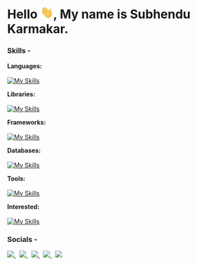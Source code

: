 # Hello <img width="30" src="https://github.com/Venom-61/Venom-61/blob/main/assets/gif/Hi.gif" />, My name is Subhendu Karmakar.

### Skills -

**Languages:**  
<br />
[![My Skills](https://skillicons.dev/icons?i=c,cpp,cs,html,css,sass,js,ts)]()

**Libraries:**
<br />
<br />
[![My Skills](https://skillicons.dev/icons?i=react,redux,bootstrap,tailwind,materialui,styledcomponents,d3,nodejs)]()

**Frameworks:**
<br />
<br />
[![My Skills](https://skillicons.dev/icons?i=nextjs,angular,express,dotnet)]()

**Databases:**
<br />
<br />
[![My Skills](https://skillicons.dev/icons?i=firebase,mongodb,mysql)]()

**Tools:**
<br />
<br />
[![My Skills](https://skillicons.dev/icons?i=git,github,gitlab,vim,bash,linux,postman,webpack,vscode,visualstudio)]()

**Interested:**
<br />
<br />
[![My Skills](https://skillicons.dev/icons?i=threejs,wasm,blender,unity,unreal)]()


### Socials -

<p align="left">
  <a href="https://twitter.com/maikarmahoon" target="_blank">
    <img src="https://skillicons.dev/icons?i=twitter" />
  </a>
  &nbsp;
  <a href="https://www.linkedin.com/in/maikarmahoon/" target="_blank">
    <img src="https://skillicons.dev/icons?i=linkedin" />
  </a>
  &nbsp;
  <a href="https://www.instagram.com/maikarmahoon/" target="_blank">
    <img src="https://skillicons.dev/icons?i=instagram" />
  </a>
  &nbsp;
  <a href="#">
    <img src="https://skillicons.dev/icons?i=discord" target="_blank"/>
  </a>
  &nbsp;
  <a href="https://stackoverflow.com/users/14745054/subhendu-karmakar" target="_blank">
    <img src="https://skillicons.dev/icons?i=stackoverflow" />
  </a>
</p>
